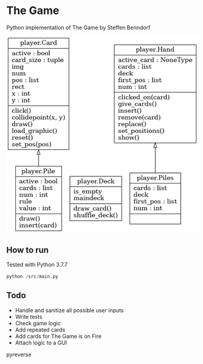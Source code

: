 # The Game
Python implementation of The Game by Steffen Benndorf

![img](utils/UML.png)

## How to run
Tested with Python 3.7.7

```python
python /src/main.py
```

## Todo
- Handle and sanitize all possible user inputs
- Write tests
- Check game logic
- Add repeated cards
- Add cards for The Game is on Fire
- Attach logic to a GUI




 pyreverse <script> -o diagram.png